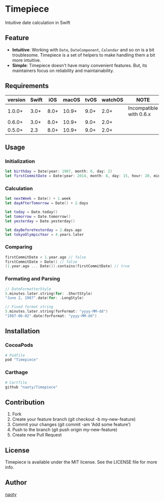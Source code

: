# Timepiece
Intuitive date calculation in Swift

## Feature
* **Intuitive**: Working with `Date`, `DateComponent`, `Calendar` and so on is a bit troublesome. Timepiece is a set of helpers to make handling them a bit more intuitive.
* **Simple**: Timepiece doesn't have many convenient features. But, its maintainers focus on reliability and maintainability.

## Requirements

| version | Swift | iOS  | macOS | tvOS | watchOS | NOTE |
| ------- | ----- | ---- | ----- | ---- | ------- | ---- |
| 1.0.0+  | 3.0+  | 8.0+ | 10.9+ | 9.0+ | 2.0+    | Incompatible with 0.6.x |
| 0.6.0+  | 3.0+  | 8.0+ | 10.9+ | 9.0+ | 2.0+    | |
| 0.5.0+  | 2.3   | 8.0+ | 10.9+ | 9.0+ | 2.0+    | |

## Usage

### Initialization

```swift
let birthday = Date(year: 1987, month: 6, day: 2)
let firstCommitDate = Date(year: 2014, month: 8, day: 15, hour: 20, minute: 25, second: 43)
```

### Calculation

```swift
let nextWeek = Date() + 1.week
let dayAfterTomorrow = Date() + 2.days

let today = Date.today()
let tomorrow = Date.tomorrow()
let yesterday = Date.yesterday()

let dayBeforeYesterday = 2.days.ago
let tokyoOlympicYear = 4.years.later
```

### Comparing

```swift
firstCommitDate < 1.year.ago // false
firstCommitDate > Date() // false
(1.year.ago ... Date()).contains(firstCommitDate) // true
```

### Formating and Parsing

```swift
// DateFormatterStyle
5.minutes.later.string(for: .ShortStyle)
"June 2, 1987".date(for: .LongStyle)

// Fixed format string
5.minutes.later.string(forFormat: "yyyy-MM-dd")
"1987-06-02".date(forFormat: "yyyy-MM-dd")
```

## Installation

### CocoaPods

```ruby
# Podfile
pod "Timepiece"
```

### Carthage

```ruby
# Cartfile
github "naoty/Timepiece"
```

## Contribution

1. Fork
2. Create your feature branch (git checkout -b my-new-feature)
3. Commit your changes (git commit -am 'Add some feature')
4. Push to the branch (git push origin my-new-feature)
5. Create new Pull Request

## License

Timepiece is available under the MIT license. See the LICENSE file for more info.

## Author

[naoty](https://github.com/naoty)

